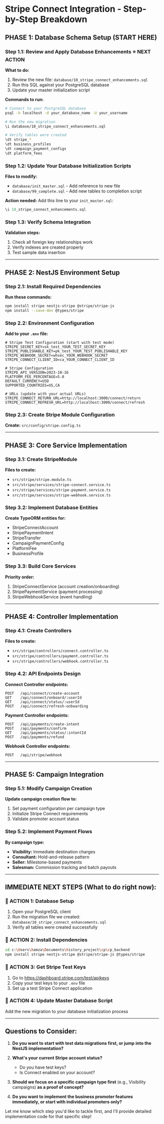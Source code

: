 # Stripe Connect Integration - Step-by-Step Breakdown

## PHASE 1: Database Schema Setup (START HERE)

### Step 1.1: Review and Apply Database Enhancements ⭐ **NEXT ACTION**

**What to do:**

1. Review the new file: `database/10_stripe_connect_enhancements.sql`
2. Run this SQL against your PostgreSQL database
3. Update your master initialization script

**Commands to run:**

```bash
# Connect to your PostgreSQL database
psql -h localhost -d your_database_name -U your_username

# Run the new migration
\i database/10_stripe_connect_enhancements.sql

# Verify tables were created
\dt stripe_*
\dt business_profiles
\dt campaign_payment_configs
\dt platform_fees
```

### Step 1.2: Update Your Database Initialization Scripts

**Files to modify:**

- `database/init_master.sql` - Add reference to new file
- `database/99_complete.sql` - Add new tables to completion script

**Action needed:**
Add this line to your `init_master.sql`:

```sql
\i 10_stripe_connect_enhancements.sql
```

### Step 1.3: Verify Schema Integration

**Validation steps:**

1. Check all foreign key relationships work
2. Verify indexes are created properly
3. Test sample data insertion

---

## PHASE 2: NestJS Environment Setup

### Step 2.1: Install Required Dependencies

**Run these commands:**

```bash
npm install stripe nestjs-stripe @stripe/stripe-js
npm install --save-dev @types/stripe
```

### Step 2.2: Environment Configuration

**Add to your `.env` file:**

```env
# Stripe Test Configuration (start with test mode)
STRIPE_SECRET_KEY=sk_test_YOUR_TEST_SECRET_KEY
STRIPE_PUBLISHABLE_KEY=pk_test_YOUR_TEST_PUBLISHABLE_KEY
STRIPE_WEBHOOK_SECRET=whsec_YOUR_WEBHOOK_SECRET
STRIPE_CONNECT_CLIENT_ID=ca_YOUR_CONNECT_CLIENT_ID

# Stripe Configuration
STRIPE_API_VERSION=2023-10-16
PLATFORM_FEE_PERCENTAGE=5.0
DEFAULT_CURRENCY=USD
SUPPORTED_COUNTRIES=US,CA

# URLs (update with your actual URLs)
STRIPE_CONNECT_RETURN_URL=http://localhost:3000/connect/return
STRIPE_CONNECT_REFRESH_URL=http://localhost:3000/connect/refresh
```

### Step 2.3: Create Stripe Module Configuration

**Create:** `src/config/stripe.config.ts`

---

## PHASE 3: Core Service Implementation

### Step 3.1: Create StripeModule

**Files to create:**

- `src/stripe/stripe.module.ts`
- `src/stripe/services/stripe-connect.service.ts`
- `src/stripe/services/stripe-payment.service.ts`
- `src/stripe/services/stripe-webhook.service.ts`

### Step 3.2: Implement Database Entities

**Create TypeORM entities for:**

- StripeConnectAccount
- StripePaymentIntent
- StripeTransfer
- CampaignPaymentConfig
- PlatformFee
- BusinessProfile

### Step 3.3: Build Core Services

**Priority order:**

1. StripeConnectService (account creation/onboarding)
2. StripePaymentService (payment processing)
3. StripeWebhookService (event handling)

---

## PHASE 4: Controller Implementation

### Step 4.1: Create Controllers

**Files to create:**

- `src/stripe/controllers/connect.controller.ts`
- `src/stripe/controllers/payment.controller.ts`
- `src/stripe/controllers/webhook.controller.ts`

### Step 4.2: API Endpoints Design

**Connect Controller endpoints:**

```
POST   /api/connect/create-account
GET    /api/connect/onboard/:userId
GET    /api/connect/status/:userId
POST   /api/connect/refresh-onboarding
```

**Payment Controller endpoints:**

```
POST   /api/payments/create-intent
POST   /api/payments/confirm
GET    /api/payments/status/:intentId
POST   /api/payments/refund
```

**Webhook Controller endpoints:**

```
POST   /api/stripe/webhook
```

---

## PHASE 5: Campaign Integration

### Step 5.1: Modify Campaign Creation

**Update campaign creation flow to:**

1. Set payment configuration per campaign type
2. Initialize Stripe Connect requirements
3. Validate promoter account status

### Step 5.2: Implement Payment Flows

**By campaign type:**

- **Visibility:** Immediate destination charges
- **Consultant:** Hold-and-release pattern
- **Seller:** Milestone-based payments
- **Salesman:** Commission tracking and batch payouts

---

## IMMEDIATE NEXT STEPS (What to do right now):

### 🚀 **ACTION 1: Database Setup**

1. Open your PostgreSQL client
2. Run the migration file we created: `database/10_stripe_connect_enhancements.sql`
3. Verify all tables were created successfully

### 🚀 **ACTION 2: Install Dependencies**

```bash
cd c:\Users\hamza\Documents\history_project\cp\cp_backend
npm install stripe nestjs-stripe @stripe/stripe-js @types/stripe
```

### 🚀 **ACTION 3: Get Stripe Test Keys**

1. Go to https://dashboard.stripe.com/test/apikeys
2. Copy your test keys to your `.env` file
3. Set up a test Stripe Connect application

### 🚀 **ACTION 4: Update Master Database Script**

Add the new migration to your database initialization process

---

## Questions to Consider:

1. **Do you want to start with test data migrations first, or jump into the NestJS implementation?**

2. **What's your current Stripe account status?**
   - Do you have test keys?
   - Is Connect enabled on your account?

3. **Should we focus on a specific campaign type first** (e.g., Visibility campaigns) **as a proof of concept?**

4. **Do you want to implement the business promoter features immediately, or start with individual promoters only?**

Let me know which step you'd like to tackle first, and I'll provide detailed implementation code for that specific step!
